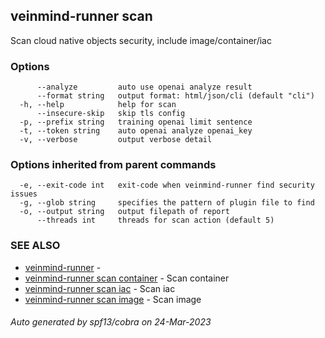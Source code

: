 ## veinmind-runner scan

Scan cloud native objects security, include image/container/iac

### Options

```
      --analyze         auto use openai analyze result
      --format string   output format: html/json/cli (default "cli")
  -h, --help            help for scan
      --insecure-skip   skip tls config
  -p, --prefix string   training openai limit sentence
  -t, --token string    auto openai analyze openai_key
  -v, --verbose         output verbose detail
```

### Options inherited from parent commands

```
  -e, --exit-code int   exit-code when veinmind-runner find security issues
  -g, --glob string     specifies the pattern of plugin file to find
  -o, --output string   output filepath of report
      --threads int     threads for scan action (default 5)
```

### SEE ALSO

* [veinmind-runner](veinmind-runner.md)	 - 
* [veinmind-runner scan container](veinmind-runner_scan_container.md)	 - Scan container
* [veinmind-runner scan iac](veinmind-runner_scan_iac.md)	 - Scan iac
* [veinmind-runner scan image](veinmind-runner_scan_image.md)	 - Scan image

###### Auto generated by spf13/cobra on 24-Mar-2023
